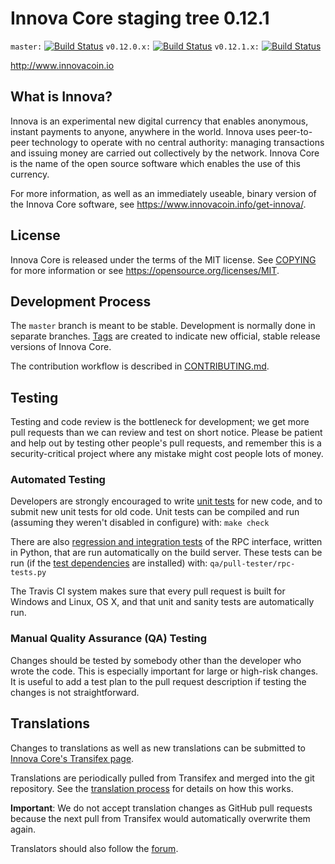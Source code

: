 Innova Core staging tree 0.12.1
===============================

`master:` [![Build Status](https://travis-ci.org/innovacoin/innova.svg?branch=master)](https://travis-ci.org/innovacoin/innova) `v0.12.0.x:` [![Build Status](https://travis-ci.org/innovacoin/innova.svg?branch=v0.12.0.x)](https://travis-ci.org/innovacoin/innova/branches) `v0.12.1.x:` [![Build Status](https://travis-ci.org/innovacoin/innova.svg?branch=v0.12.1.x)](https://travis-ci.org/innovacoin/innova/branches)

http://www.innovacoin.io


What is Innova?
----------------

Innova is an experimental new digital currency that enables anonymous, instant
payments to anyone, anywhere in the world. Innova uses peer-to-peer technology
to operate with no central authority: managing transactions and issuing money
are carried out collectively by the network. Innova Core is the name of the open
source software which enables the use of this currency.

For more information, as well as an immediately useable, binary version of
the Innova Core software, see https://www.innovacoin.info/get-innova/.


License
-------

Innova Core is released under the terms of the MIT license. See [COPYING](COPYING) for more
information or see https://opensource.org/licenses/MIT.

Development Process
-------------------

The `master` branch is meant to be stable. Development is normally done in separate branches.
[Tags](https://github.com/innovacoin/innova/tags) are created to indicate new official,
stable release versions of Innova Core.

The contribution workflow is described in [CONTRIBUTING.md](CONTRIBUTING.md).

Testing
-------

Testing and code review is the bottleneck for development; we get more pull
requests than we can review and test on short notice. Please be patient and help out by testing
other people's pull requests, and remember this is a security-critical project where any mistake might cost people
lots of money.

### Automated Testing

Developers are strongly encouraged to write [unit tests](/doc/unit-tests.md) for new code, and to
submit new unit tests for old code. Unit tests can be compiled and run
(assuming they weren't disabled in configure) with: `make check`

There are also [regression and integration tests](/qa) of the RPC interface, written
in Python, that are run automatically on the build server.
These tests can be run (if the [test dependencies](/qa) are installed) with: `qa/pull-tester/rpc-tests.py`

The Travis CI system makes sure that every pull request is built for Windows
and Linux, OS X, and that unit and sanity tests are automatically run.

### Manual Quality Assurance (QA) Testing

Changes should be tested by somebody other than the developer who wrote the
code. This is especially important for large or high-risk changes. It is useful
to add a test plan to the pull request description if testing the changes is
not straightforward.

Translations
------------

Changes to translations as well as new translations can be submitted to
[Innova Core's Transifex page](https://www.transifex.com/projects/p/innova/).

Translations are periodically pulled from Transifex and merged into the git repository. See the
[translation process](doc/translation_process.md) for details on how this works.

**Important**: We do not accept translation changes as GitHub pull requests because the next
pull from Transifex would automatically overwrite them again.

Translators should also follow the [forum](https://www.innovacoin.info/forum/topic/innova-worldwide-collaboration.88/).
